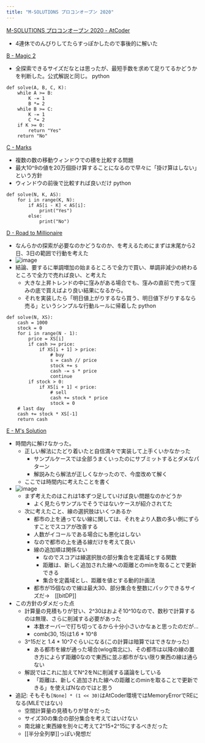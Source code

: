 ```yaml
---
title: "M-SOLUTIONS プロコンオープン 2020"
---
```


[M-SOLUTIONS プロコンオープン 2020 - AtCoder](https://atcoder.jp/contests/m-solutions2020)
- 4連休でのんびりしてたらすっぽかしたので事後的に解いた

[B - Magic 2](https://atcoder.jp/contests/m-solutions2020/tasks/m_solutions2020_b)
- 全探索できるサイズだなとは思ったが、最短手数を求めて足りてるかどうかを判断した。公式解説と同じ。
python

```
def solve(A, B, C, K):
    while A >= B:
        K -= 1
        B *= 2
    while B >= C:
        K -= 1
        C *= 2
    if K >= 0:
        return "Yes"
    return "No"
```


[C - Marks](https://atcoder.jp/contests/m-solutions2020/tasks/m_solutions2020_c)
- 複数の数の移動ウィンドウでの積を比較する問題
- 最大10^9の値を20万個掛け算することになるので早々に「掛け算はしない」という方針
- ウィンドウの前後で比較すれば良いだけ
python

```
def solve(N, K, AS):
    for i in range(K, N):
        if AS[i - K] < AS[i]:
            print("Yes")
        else:
            print("No")
```


[D - Road to Millionaire](https://atcoder.jp/contests/m-solutions2020/tasks/m_solutions2020_d)
- なんらかの探索が必要なのかどうなのか、を考えるためにまずは末尾から2日、3日の範囲で行動を考えた
- ![image](https://gyazo.com/df02ad9d7fe5c167973c1544998e93ea/thumb/1000)
- 結論、要するに単調増加の始まるところで全力で買い、単調非減少の終わるところで全力で売れば良い、と考えた
    - 大きな上昇トレンドの中に窪みがある場合でも、窪みの直前で売って窪みの底で買えばより良い結果になるから。
    - それを実装したら「明日値上がりするなら買う、明日値下がりするなら売る」というシンプルな行動ルールに帰着した
python

```
def solve(N, XS):
    cash = 1000
    stock = 0
    for i in range(N - 1):
        price = XS[i]
        if cash >= price:
            if XS[i + 1] > price:
                # buy
                s = cash // price
                stock += s
                cash -= s * price
                continue
        if stock > 0:
            if XS[i + 1] < price:
                # sell
                cash += stock * price
                stock = 0
    # last day
    cash += stock * XS[-1]
    return cash
```


[E - M's Solution](https://atcoder.jp/contests/m-solutions2020/tasks/m_solutions2020_e)
- 時間内に解けなかった。
    - 正しい解法にたどり着いたと自信満々で実装して上手くいかなかった
        - サンプルケースでは全部うまくいったのにサブミットするとダメなパターン
        - 解説みたら解法が正しくなかったので、今度改めて解く
    - ここでは時間内に考えたことを書く
- ![image](https://gyazo.com/4143c57fa23ff42b8189ae010fbfd7a7/thumb/1000)
    - まず考えたのはこれは1本ずつ足していけば良い問題なのかどうか
        - よく見たらサンプルでそうではないケースが紹介されてた
    - 次に考えたこと、線の選択肢はいくつあるか
        - 都市の上を通ってない線に関しては、それをより人数の多い側にずらすことでスコアが改善する
        - 人数がイコールである場合にも悪化はしない
        - なので都市の上を通る線だけを考えて良い
        - 線の追加順は関係ない
            - なのでスコアは線選択肢の部分集合を定義域とする関数
            - 距離は、新しく追加された線への距離とのminを取ることで更新できる
            - 集合を定義域とし、距離を値とする動的計画法
        - 都市が15個なので線は最大30、部分集合を整数にパックできるサイズだ→　[[bitDP]]
- この方針のダメだった点
    - 計算量の見積もりが甘い、2^30はおよそ10^10なので、数秒で計算するのは無理、さらに削減する必要があった
        - 本数オーバーで打ち切ってるから十分小さいかなぁと思ったのだが…
        - comb(30, 15)は1.6 * 10^8
    - 3^15だと 1.4 * 10^7ぐらいになる(この計算は暗算ではできなかった)
        - ある都市を線が通った場合(wlog南北に)、その都市は以降の線の置き方によらず距離0なので東西に並ぶ都市がない限り東西の線は通らない
    - 解説ではこれに加えてN^2をNに削減する議論をしている
        - 「距離は、新しく追加された線への距離とのminを取ることで更新できる」を使えばNなのではと思う
- 追記: そもそも`[None] * (1 << 30)`はAtCoder環境ではMemoryErrorでREになる(MLEではない)
    - 空間計算量の見積もりが甘々だった
    - サイズ30の集合の部分集合を考えてはいけない
    - 南北線と東西線を別々に考えて2^15+2^15にするべきだった
    - [[半分全列挙]]っぽい発想だ
